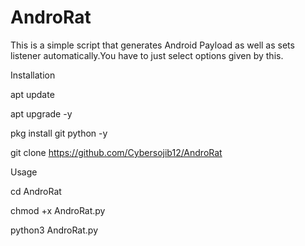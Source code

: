 # AndroRat

This is a simple script that generates Android Payload as well as sets listener automatically.You have to just select options given by this.

Installation

apt update

apt upgrade -y

pkg install git python -y

git clone https://github.com/Cybersojib12/AndroRat


Usage

cd AndroRat

chmod +x AndroRat.py

python3 AndroRat.py

